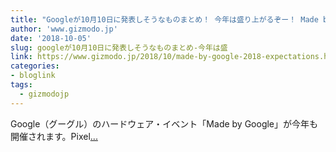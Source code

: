 ```yaml
---
title: "Googleが10月10日に発表しそうなものまとめ！ 今年は盛り上がるぞー！ Made by Google 2018"
author: 'www.gizmodo.jp'
date: '2018-10-05'
slug: googleが10月10日に発表しそうなものまとめ-今年は盛
link: https://www.gizmodo.jp/2018/10/made-by-google-2018-expectations.html
categories:
- bloglink
tags:
  - gizmodojp
---
```


Google（グーグル）のハードウェア・イベント「Made by Google」が今年も開催されます。Pixel[... <i class="fas fa-external-link-alt"></i>](https://www.gizmodo.jp/2018/10/made-by-google-2018-expectations.html)

